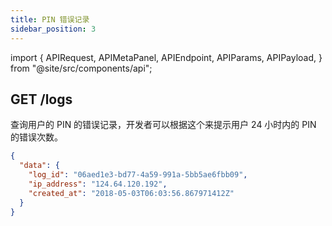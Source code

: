 ```yaml
---
title: PIN 错误记录
sidebar_position: 3
---
```


import {
  APIRequest,
  APIMetaPanel,
  APIEndpoint,
  APIParams,
  APIPayload,
} from "@site/src/components/api";

## GET /logs

查询用户的 PIN 的错误记录，开发者可以根据这个来提示用户 24 小时内的 PIN 的错误次数。

<APIEndpoint url="/logs?limit=:limit&offset=:offset&category=:category" />

<APIMetaPanel scope="Authorized" scopeNote="" />

<APIParams
  p-limit="Pagination limit, maximamlly 100."
  p-offset="Pagination start time, e.g. `2020-12-12T12:12:12.999999999Z`"
  p-category="Log type, please set to `PIN_INCORRECT`"
/>

<APIRequest title="Get PIN Logs" url="/logs?category=PIN_INCORRECT&limit=1" />

```json title="Response"
{
  "data": {
    "log_id": "06aed1e3-bd77-4a59-991a-5bb5ae6fbb09",
    "ip_address": "124.64.120.192",
    "created_at": "2018-05-03T06:03:56.867971412Z"
  }
}
```
